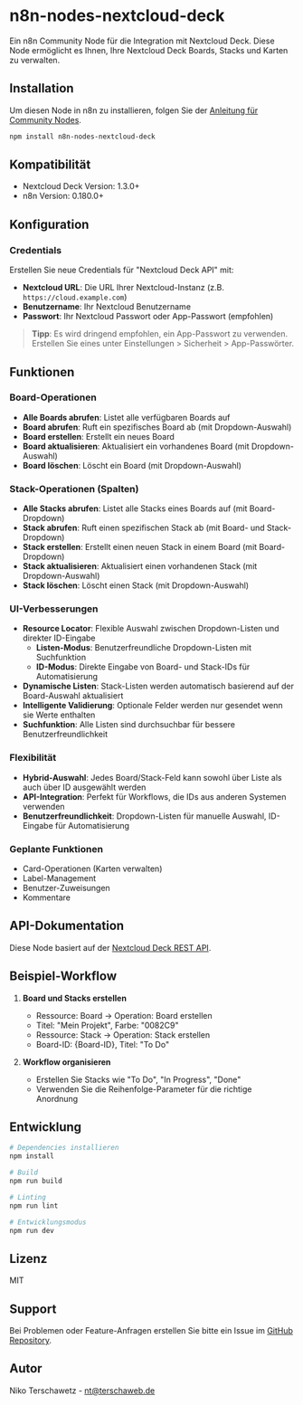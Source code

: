 # n8n-nodes-nextcloud-deck

Ein n8n Community Node für die Integration mit Nextcloud Deck. Diese Node ermöglicht es Ihnen, Ihre Nextcloud Deck Boards, Stacks und Karten zu verwalten.

## Installation

Um diesen Node in n8n zu installieren, folgen Sie der [Anleitung für Community Nodes](https://docs.n8n.io/integrations/community-nodes/installation/).

```bash
npm install n8n-nodes-nextcloud-deck
```

## Kompatibilität

- Nextcloud Deck Version: 1.3.0+
- n8n Version: 0.180.0+

## Konfiguration

### Credentials

Erstellen Sie neue Credentials für "Nextcloud Deck API" mit:

- **Nextcloud URL**: Die URL Ihrer Nextcloud-Instanz (z.B. `https://cloud.example.com`)
- **Benutzername**: Ihr Nextcloud Benutzername
- **Passwort**: Ihr Nextcloud Passwort oder App-Passwort (empfohlen)

> **Tipp**: Es wird dringend empfohlen, ein App-Passwort zu verwenden. Erstellen Sie eines unter Einstellungen > Sicherheit > App-Passwörter.

## Funktionen

### Board-Operationen

- **Alle Boards abrufen**: Listet alle verfügbaren Boards auf
- **Board abrufen**: Ruft ein spezifisches Board ab (mit Dropdown-Auswahl)
- **Board erstellen**: Erstellt ein neues Board
- **Board aktualisieren**: Aktualisiert ein vorhandenes Board (mit Dropdown-Auswahl)
- **Board löschen**: Löscht ein Board (mit Dropdown-Auswahl)

### Stack-Operationen (Spalten)

- **Alle Stacks abrufen**: Listet alle Stacks eines Boards auf (mit Board-Dropdown)
- **Stack abrufen**: Ruft einen spezifischen Stack ab (mit Board- und Stack-Dropdown)
- **Stack erstellen**: Erstellt einen neuen Stack in einem Board (mit Board-Dropdown)
- **Stack aktualisieren**: Aktualisiert einen vorhandenen Stack (mit Dropdown-Auswahl)
- **Stack löschen**: Löscht einen Stack (mit Dropdown-Auswahl)

### UI-Verbesserungen

- **Resource Locator**: Flexible Auswahl zwischen Dropdown-Listen und direkter ID-Eingabe
  - **Listen-Modus**: Benutzerfreundliche Dropdown-Listen mit Suchfunktion
  - **ID-Modus**: Direkte Eingabe von Board- und Stack-IDs für Automatisierung
- **Dynamische Listen**: Stack-Listen werden automatisch basierend auf der Board-Auswahl aktualisiert
- **Intelligente Validierung**: Optionale Felder werden nur gesendet wenn sie Werte enthalten
- **Suchfunktion**: Alle Listen sind durchsuchbar für bessere Benutzerfreundlichkeit

### Flexibilität

- **Hybrid-Auswahl**: Jedes Board/Stack-Feld kann sowohl über Liste als auch über ID ausgewählt werden
- **API-Integration**: Perfekt für Workflows, die IDs aus anderen Systemen verwenden
- **Benutzerfreundlichkeit**: Dropdown-Listen für manuelle Auswahl, ID-Eingabe für Automatisierung

### Geplante Funktionen

- Card-Operationen (Karten verwalten)
- Label-Management
- Benutzer-Zuweisungen
- Kommentare

## API-Dokumentation

Diese Node basiert auf der [Nextcloud Deck REST API](https://deck.readthedocs.io/en/latest/API/).

## Beispiel-Workflow

1. **Board und Stacks erstellen**
   - Ressource: Board → Operation: Board erstellen
   - Titel: "Mein Projekt", Farbe: "0082C9"
   - Ressource: Stack → Operation: Stack erstellen
   - Board-ID: {Board-ID}, Titel: "To Do"

2. **Workflow organisieren**
   - Erstellen Sie Stacks wie "To Do", "In Progress", "Done"
   - Verwenden Sie die Reihenfolge-Parameter für die richtige Anordnung

## Entwicklung

```bash
# Dependencies installieren
npm install

# Build
npm run build

# Linting
npm run lint

# Entwicklungsmodus
npm run dev
```

## Lizenz

MIT

## Support

Bei Problemen oder Feature-Anfragen erstellen Sie bitte ein Issue im [GitHub Repository](https://github.com/terschawebIT/n8n-nodes-nextcloud-deck).

## Autor

Niko Terschawetz - [nt@terschaweb.de](mailto:nt@terschaweb.de) 